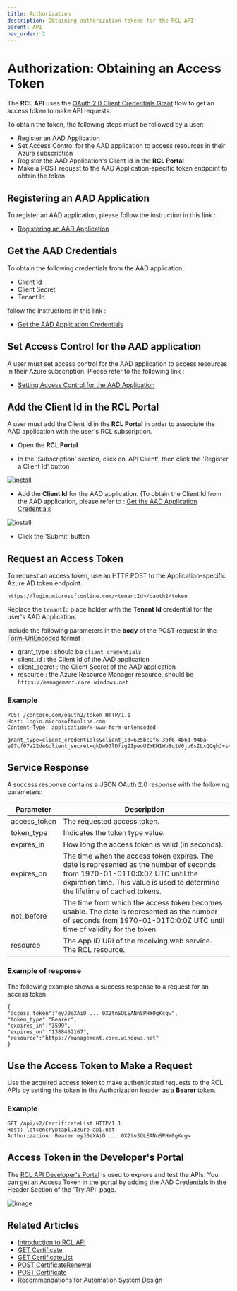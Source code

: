 ```yaml
---
title: Authorization
description: Obtaining authorization tokens for the RCL API
parent: API
nav_order: 2
---
```


# Authorization: Obtaining an Access Token

The **RCL API** uses the [OAuth 2.0 Client Credentials Grant](https://oauth.net/2/grant-types/client-credentials/#:~:text=The%20Client%20Credentials%20grant%20type,to%20access%20a%20user's%20resources.) flow to get an access token to make API requests.

To obtain the token, the following steps must be followed by a user:

- Register an AAD Application
- Set Access Control for the AAD application to access resources in their Azure subscription
- Register the AAD Application's Client Id in the **RCL Portal**
- Make a POST request to the AAD Application-specific token endpoint to obtain the token

## Registering an AAD Application

To register an AAD application, please follow the instruction in this link :

- [Registering an AAD Application](../authorization/aad-application)

## Get the AAD Credentials

To obtain the following credentials from the AAD application:

- Client Id
- Client Secret
- Tenant Id

follow the instructions in this link :

- [Get the AAD Application Credentials](../authorization/aad-application#get-the-aad-application-credentials)

## Set Access Control for the AAD application

A user must set access control for the AAD application to access resources in their Azure subscription. Please refer to the following link :

- [Setting Access Control for the AAD Application](../authorization/access-control-app)

## Add the Client Id in the RCL Portal

A user must add the Client Id in the **RCL Portal** in order to associate the AAD application with the user's RCL subscription.

- Open the **RCL Portal**

- In the 'Subscription' section, click on 'API Client', then click the 'Register a Client Id' button

![install](../images/api_authorization/client_id.PNG)

- Add the **Client Id** for the AAD application. (To obtain the Client Id from the AAD application, please refer to : [Get the AAD Application Credentials](../authorization/aad-application#get-the-aad-application-credentials)

![install](../images/api_authorization/client_id2.PNG)

- Click the 'Submit' button 
 
## Request an Access Token

 To request an access token, use an HTTP POST to the Application-specific Azure AD token endpoint.

 ```
 https://login.microsoftonline.com/<tenantId>/oauth2/token
 ```

 Replace the `tenantId` place holder with the **Tenant Id** credential for the user's AAD Application.

 Include the following parameters in the **body** of the POST request in the [Form-UrlEncoded](https://developer.mozilla.org/en-US/docs/Web/HTTP/Methods/POST) format :

- grant_type : should be ``client_credentials``
- client_id : the Client Id of the AAD application
- client_secret : the Client Secret of the AAD application
- resource : the Azure Resource Manager resource, should be ``https://management.core.windows.net``   

 ### Example

 ```
POST /contoso.com/oauth2/token HTTP/1.1
Host: login.microsoftonline.com
Content-Type: application/x-www-form-urlencoded

grant_type=client_credentials&client_id=625bc9f6-3bf6-4b6d-94ba-e97cf07a22de&client_secret=qkDwDJlDfig2IpeuUZYKH1Wb8q1V0ju6sILxQQqhJ+s=&resource=https%3A%2F%2Fmanagement.core.windows.net
 ```

## Service Response

A success response contains a JSON OAuth 2.0 response with the following parameters:

| Parameter | Description |
| --- | --- |
| access_token |The requested access token. |
| token_type |Indicates the token type value. |
| expires_in |How long the access token is valid (in seconds). |
| expires_on |The time when the access token expires. The date is represented as the number of seconds from 1970-01-01T0:0:0Z UTC until the expiration time. This value is used to determine the lifetime of cached tokens. |
| not_before |The time from which the access token becomes usable. The date is represented as the number of seconds from 1970-01-01T0:0:0Z UTC until time of validity for the token.|
| resource |The App ID URI of the receiving web service. The RCL resource. |


### Example of response

The following example shows a success response to a request for an access token.

```
{
"access_token":"eyJ0eXAiO ... 0X2tnSQLEANnSPHY0gKcgw",
"token_type":"Bearer",
"expires_in":"3599",
"expires_on":"1388452167",
"resource":"https://management.core.windows.net"
}
```

## Use the Access Token to Make a Request

Use the acquired access token to make authenticated requests to the RCL APIs by setting the token in the Authorization header as a **Bearer** token.

### Example

```
GET /api/v2/CertificateList HTTP/1.1
Host: letsencryptapi.azure-api.net
Authorization: Bearer eyJ0eXAiO ... 0X2tnSQLEANnSPHY0gKcgw
```

## Access Token in the Developer's Portal

 The [RCL API Developer's Portal](https://letsencryptapi.developer.azure-api.net/) is used to explore and test the APIs.  You can get an Access Token in the portal by adding the AAD Credentials in the Header Section of the 'Try API' page.

![image](../images/api_authorization/portal_access_token.PNG)

## Related Articles

- [Introduction to RCL API](./introduction)
- [GET Certificate](./get-certificate)
- [GET CertificateList](./get-certificate-list)
- [POST CertificateRenewal](./post-certificate-renewal)
- [POST Certificate](./post-certificate-renewal)
- [Recommendations for Automation System Design](./automation-system)
